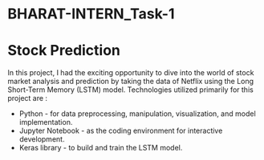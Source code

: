 # BHARAT-INTERN_Task-1
# Stock Prediction 
In this project, I had the exciting opportunity to dive into the world of stock market analysis and prediction by taking the data of Netflix using the Long Short-Term Memory (LSTM) model. 
Technologies utilized primarily for this project are :
* Python - for data preprocessing, manipulation, visualization, and model implementation.
* Jupyter Notebook - as the coding environment for interactive development.
* Keras library - to build and train the LSTM model.
